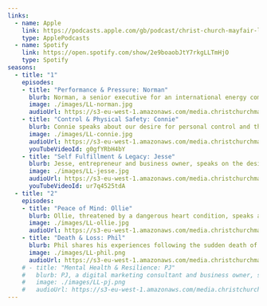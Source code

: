 ```yaml
---
links:
  - name: Apple
    link: https://podcasts.apple.com/gb/podcast/christ-church-mayfair-london-living/id1462242037
    type: ApplePodcasts
  - name: Spotify
    link: https://open.spotify.com/show/2e9boaobJtY7rkgLLTmHjO
    type: Spotify
seasons:
  - title: "1"
    episodes:
    - title: "Performance & Pressure: Norman"
      blurb: Norman, a senior executive for an international energy company, speaks about the performance culture of the work place.
      image: ./images/LL-norman.jpg
      audioUrl: https://s3-eu-west-1.amazonaws.com/media.christchurchmayfair.org/londonliving/Norman-10mins_v3.1.mp3
    - title: "Control & Physical Safety: Connie"
      blurb: Connie speaks about our desire for personal control and the impact of insecurity on mental health.
      image: ./images/LL-connie.jpg
      audioUrl: https://s3-eu-west-1.amazonaws.com/media.christchurchmayfair.org/londonliving/Connie-10mins_v2.mp3
      youTubeVideoId: g0gfYRbH4bY
    - title: "Self Fulfillment & Legacy: Jesse"
      blurb: Jesse, entrepreneur and business owner, speaks on the desire for fulfillment through personal success.
      image: ./images/LL-jesse.jpg
      audioUrl: https://s3-eu-west-1.amazonaws.com/media.christchurchmayfair.org/londonliving/Jesse-10mins_v2.mp3
      youTubeVideoId: ur7q4525tdA
  - title: "2"
    episodes:
    - title: "Peace of Mind: Ollie"
      blurb: Ollie, threatened by a dangerous heart condition, speaks about finding peace of mind in the face of uncertainty.
      image: ./images/LL-ollie.jpg
      audioUrl: https://s3-eu-west-1.amazonaws.com/media.christchurchmayfair.org/londonliving/OllieLansdowne_v5.1.mp3
    - title: "Death & Loss: Phil"
      blurb: Phil shares his experiences following the sudden death of his brother in a military accident.
      image: ./images/LL-phil.png
      audioUrl: https://s3-eu-west-1.amazonaws.com/media.christchurchmayfair.org/londonliving/PhilAllcock_v3.1.mp3
    # - title: "Mental Health & Resilience: PJ"
    #   blurb: PJ, a digital marketing consultant and business owner, speaks about finding security through his battles with depression.
    #   image: ./images/LL-pj.png
    #   audioUrl: https://s3-eu-west-1.amazonaws.com/media.christchurchmayfair.org/londonliving/Jesse-10mins_v2.mp3
---
```


